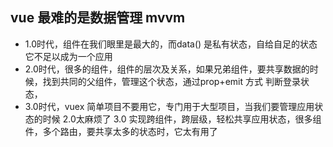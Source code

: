 ## vue 最难的是数据管理 mvvm
- 1.0时代，组件在我们眼里是最大的，而data() 是私有状态，自给自足的状态 它不足以成为一个应用
- 2.0时代，很多的组件，组件的层次及关系，如果兄弟组件，要共享数据的时候，找到共同的父组件，管理这个状态，通过prop+emit 方式 判断登录状态，
- 3.0时代，vuex 简单项目不要用它，专门用于大型项目，当我们要管理应用状态的时候 2.0太麻烦了 3.0 实现跨组件，跨层级，轻松共享应用状态，很多组件，多个路由，要共享太多的状态时，它太有用了